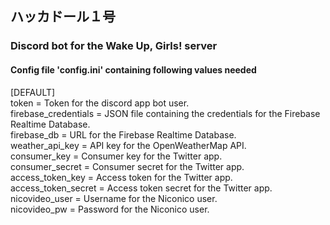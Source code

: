 ## ハッカドール１号
### Discord bot for the Wake Up, Girls! server

#### Config file 'config.ini' containing following values needed

[DEFAULT]  
token = Token for the discord app bot user.  
firebase_credentials = JSON file containing the credentials for the Firebase Realtime Database.  
firebase_db = URL for the Firebase Realtime Database.  
weather_api_key = API key for the OpenWeatherMap API.  
consumer_key = Consumer key for the Twitter app.   
consumer_secret = Consumer secret for the Twitter app.   
access_token_key = Access token for the Twitter app.  
access_token_secret = Access token secret for the Twitter app.   
nicovideo_user = Username for the Niconico user.  
nicovideo_pw = Password for the Niconico user.  
